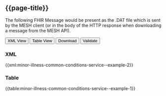 ## {{page-title}}

The following FHIR Message would be present as the .DAT file which is sent by the MESH client (or in the body of the HTTP response when downloading a message from the MESH API).

<div class="example">
  <button class="nhsd-a-button active" onclick="openTab(event, 'XML View')">XML View</button>
  <button class="nhsd-a-button nhsd-a-button--outline" onclick="openTab(event, 'Table View')">Table View</button>
  <button class="nhsd-a-button nhsd-a-button--outline" onclick="window.open('https://simplifier.net/gpconnect2/minor-illness-common-conditions-service--example-2/$download?format=xml')">Download</button>
  <button class="nhsd-a-button nhsd-a-button--outline" onclick="window.open('https://simplifier.net/gpconnect2/minor-illness-common-conditions-service--example-2/$validate')">Validate</button>

  <div id="XML View" class="tabcontent" style="display:block"> 
    <h3>XML</h3>
    {{xml:minor-illness-common-conditions-service--example-2}}
  </div>

  <div id="Table View" class="tabcontent">
    <h3>Table</h3>
    {{table:minor-illness-common-conditions-service--example-1}}
  </div>
</div>